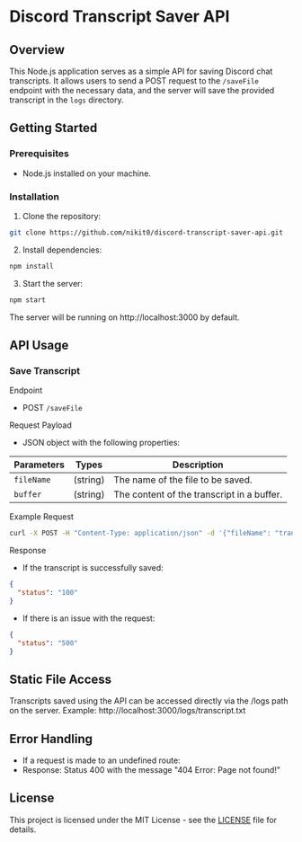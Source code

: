 # Discord Transcript Saver API

## Overview

This Node.js application serves as a simple API for saving Discord chat transcripts. It allows users to send a POST request to the `/saveFile` endpoint with the necessary data, and the server will save the provided transcript in the `logs` directory.

## Getting Started

### Prerequisites

- Node.js installed on your machine.

### Installation

1. Clone the repository:

```bash
git clone https://github.com/nikit0/discord-transcript-saver-api.git
```

2. Install dependencies:

```bash
npm install
```

3. Start the server:

```bash
npm start
```

The server will be running on http://localhost:3000 by default.

## API Usage

### Save Transcript

Endpoint
- POST `/saveFile`

Request Payload
- JSON object with the following properties:

| Parameters   | Types        | Description                                |
|--------------|--------------|--------------------------------------------|
| `fileName`   | (string)     | The name of the file to be saved.          |
| `buffer`     | (string)     | The content of the transcript in a buffer. |

Example Request

```bash
curl -X POST -H "Content-Type: application/json" -d '{"fileName": "transcript.txt", "buffer": "Hello, this is a Discord transcript!"}' http://localhost:3000/saveFile
```

Response
- If the transcript is successfully saved:

```json
{
  "status": "100"
}
```

- If there is an issue with the request:

```json
{
  "status": "500"
}
```

## Static File Access

Transcripts saved using the API can be accessed directly via the /logs path on the server.
Example: http://localhost:3000/logs/transcript.txt

## Error Handling

- If a request is made to an undefined route:
- Response: Status 400 with the message "404 Error: Page not found!"

## License

This project is licensed under the MIT License - see the [LICENSE](https://github.com/nikit0/discord-transcript-saver-api?tab=MIT-1-ov-file) file for details.
